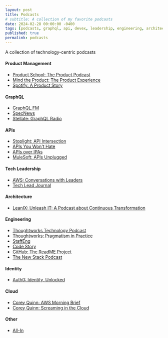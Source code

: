 ```yaml
---
layout: post
title: Podcasts
# subtitle: A collection of my favorite podcasts
date: 2024-02-28 00:00:00 -0400
tags: [podcasts, graphql, api, devex, leadership, engineering, architecture]
published: true
permalink: podcasts
---
```


A collection of technology-centric podcasts

#### Product Management

- <span id="podcast-icon">[Product School: The Product Podcast](https://open.spotify.com/show/1XBrhVLsQOIAv3KFBqnzrX)
- <span id="podcast-icon">[Mind the Product: The Product Experience](https://open.spotify.com/show/7pv0JHF2YGgXm8OGz1JnL0)
- <span id="podcast-icon">[Spotify: A Product Story](https://open.spotify.com/show/3L9tzrt0CthF6hNkxYIeSB)

#### GraphQL

- <span id="podcast-icon">[GraphQL.FM](https://open.spotify.com/show/7x6tdXvAgNSjy68wMyxRDE)
- <span id="podcast-icon">[SpecNews](https://open.spotify.com/show/69vo1Wrlda6EP3EzIZnzjf)
- <span id="podcast-icon">[Stellate: GraphQL Radio](https://open.spotify.com/show/6ufbqhuAvrpQ0YjPKVYw9W)

#### APIs

- <span id="podcast-icon">[Stoplight: API Intersection](https://open.spotify.com/show/6Z5NXL8QaPFddd6HhnuB8O)
- <span id="podcast-icon">[APIs You Won't Hate](https://open.spotify.com/show/2CX3HcPbl8hBMuve6YgzuU)
- <span id="podcast-icon">[APIs over IPAs](https://open.spotify.com/show/4MIs86SowFKKV7ANcOuiax)
- <span id="podcast-icon">[MuleSoft: APIs Unplugged](https://open.spotify.com/episode/3U8KNVVgfgcVK7gvmhOX5i)

#### Tech Leadership

- <span id="podcast-icon">[AWS: Conversations with Leaders](https://open.spotify.com/show/1Qp5byBTSBeF20RdyWuIgd)
- <span id="podcast-icon">[Tech Lead Journal](https://open.spotify.com/show/5suS91H6OfqDt14ZsOD4RV)

#### Architecture

- <span id="podcast-icon">[LeanIX: Unleash IT: A Podcast about Continuous Transformation](https://open.spotify.com/show/5Q2NK97J6PYyz5zkuraCEJ)

#### Engineering

- <span id="podcast-icon">[Thoughtworks Technology Podcast](https://open.spotify.com/show/6RBb4pGRgOFTmtCDSfTWvu)
- <span id="podcast-icon">[Thoughtworks: Pragmatism in Practice](https://open.spotify.com/show/6j62vzYdGb5aoX9tj0XTuu)
- <span id="podcast-icon">[StaffEng](https://open.spotify.com/show/4GUCKSlaFqQiShJBOP4nEe)
- <span id="podcast-icon">[Code Story](https://open.spotify.com/show/0f5HGQ2EPd63H83gqAifXp)
- <span id="podcast-icon">[GitHub: The ReadME Project](https://open.spotify.com/show/660KitvdJDX2vUmioAbwSQ)
- <span id="podcast-icon">[The New Stack Podcast](https://open.spotify.com/show/2nj1mpDb9jxHxi9vjZvDdk)

#### Identity

- <span id="podcast-icon">[Auth0: Identity, Unlocked](hhttps://open.spotify.com/show/1Y6XBZcVK45QijvV0o7RVs)

#### Cloud

- <span id="podcast-icon">[Corey Quinn: AWS Morning Brief](https://open.spotify.com/show/3A04JNrNAcZMvn8cvDWpWU)
- <span id="podcast-icon">[Corey Quinn: Screaming in the Cloud](https://open.spotify.com/show/3fBA9eNkGliCzp3Xuy1GVd)

#### Other

- <span id="podcast-icon">[All-In](https://open.spotify.com/show/2IqXAVFR4e0Bmyjsdc8QzF)
